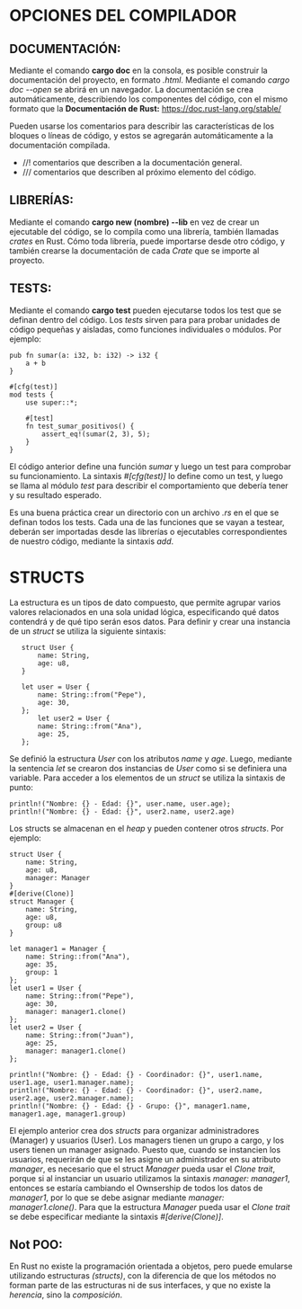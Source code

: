 # OPCIONES DEL COMPILADOR 

## DOCUMENTACIÓN:
Mediante el comando **cargo doc** en la consola, es posible construir la documentación del proyecto, en formato *.html*. Mediante el comando *cargo doc --open* se abrirá en un navegador. La documentación se crea automáticamente, describiendo los componentes del código, con el mismo formato que la **Documentación de Rust:** https://doc.rust-lang.org/stable/

Pueden usarse los comentarios para describir las características de los bloques o líneas de código, y estos se agregarán automáticamente a la documentación compilada. 
* //! comentarios que describen a la documentación general.
* /// comentarios que describen al próximo elemento del código.

## LIBRERÍAS:
Mediante el comando **cargo new (nombre) --lib** en vez de crear un ejecutable del código, se lo compila como una librería, también llamadas *crates* en Rust. Cómo toda librería, puede importarse desde otro código, y también crearse la documentación de cada *Crate* que se importe al proyecto.

## TESTS:
Mediante el comando **cargo test** pueden ejecutarse todos los test que se definan dentro del código. Los *tests* sirven para para probar unidades de código pequeñas y aisladas, como funciones individuales o módulos. Por ejemplo:

    pub fn sumar(a: i32, b: i32) -> i32 {
        a + b
    }

    #[cfg(test)]
    mod tests {
        use super::*;

        #[test]
        fn test_sumar_positivos() {
            assert_eq!(sumar(2, 3), 5);
        }
    }
El código anterior define una función *sumar* y luego un test para comprobar su funcionamiento. La sintaxis *#[cfg(test)]* lo define como un test, y luego se llama al módulo *test* para describir el comportamiento que debería tener y su resultado esperado.

Es una buena práctica crear un directorio con un archivo *.rs* en el que se definan todos los tests. Cada una de las funciones que se vayan a testear, deberán ser importadas desde las librerías o ejecutables correspondientes de nuestro código, mediante la sintaxis *add*. 

# STRUCTS
La estructura es un tipos de dato compuesto, que permite agrupar varios valores relacionados en una sola unidad lógica, especificando qué datos contendrá y de qué tipo serán esos datos. Para definir y crear una instancia de un *struct* se utiliza la siguiente sintaxis:

       struct User {
           name: String,
           age: u8,
       }
       
       let user = User {
           name: String::from("Pepe"),
           age: 30,
       };
           let user2 = User {
           name: String::from("Ana"),
           age: 25,
       };

Se definió la estructura *User* con los atributos *name* y *age*. Luego, mediante la sentencia *let* se crearon dos instancias de *User* como si se definiera una variable. Para acceder a los elementos de un *struct* se utiliza la sintaxis de punto:

    println!("Nombre: {} - Edad: {}", user.name, user.age);
    println!("Nombre: {} - Edad: {}", user2.name, user2.age)

Los structs se almacenan en el *heap* y pueden contener otros *structs*. Por ejemplo:
        
    struct User {
        name: String,
        age: u8,
        manager: Manager
    }
    #[derive(Clone)]
    struct Manager {
        name: String,
        age: u8,
        group: u8
    }

    let manager1 = Manager {
        name: String::from("Ana"),
        age: 35,
        group: 1
    };
    let user1 = User {
        name: String::from("Pepe"),
        age: 30,
        manager: manager1.clone()
    };
    let user2 = User {
        name: String::from("Juan"),
        age: 25,
        manager: manager1.clone()
    };

    println!("Nombre: {} - Edad: {} - Coordinador: {}", user1.name, user1.age, user1.manager.name);
    println!("Nombre: {} - Edad: {} - Coordinador: {}", user2.name, user2.age, user2.manager.name);
    println!("Nombre: {} - Edad: {} - Grupo: {}", manager1.name, manager1.age, manager1.group)

El ejemplo anterior crea dos *structs* para organizar administradores (Manager) y usuarios (User). Los managers tienen un grupo a cargo, y los users tienen un manager asignado. Puesto que, cuando se instancien los usuarios, requerirán de que se les asigne un administrador en su atributo *manager*, es necesario que el struct *Manager* pueda usar el *Clone trait*, porque si al instanciar un usuario utilizamos la sintaxis *manager: manager1*, entonces se estaría cambiando el Ownsership de todos los datos de *manager1*, por lo que se debe asignar mediante *manager: manager1.clone()*. Para que la estructura *Manager* pueda usar el *Clone trait* se debe especificar mediante la sintaxis *#[derive(Clone)]*.   

## Not POO:
En Rust no existe la programación orientada a objetos, pero puede emularse utilizando estructuras *(structs)*, con la diferencia de que los métodos no forman parte de las  estructuras ni de sus interfaces, y que no existe la *herencia*, sino la *composición*.
